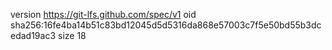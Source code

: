 version https://git-lfs.github.com/spec/v1
oid sha256:16fe4ba14b51c83bd12045d5d5316da868e57003c7f5e50bd55b3dcedad19ac3
size 18
